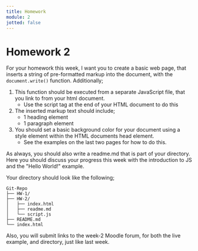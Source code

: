 ```yaml
---
title: Homework
module: 2
jotted: false
---
```


# Homework 2

For your homework this week, I want you to create a basic web page, that inserts a string of pre-formatted markup into the document, with the `document.write()` function. Additionally;

1. This function should be executed from a separate JavaScript file, that you link to from your html document.
    - Use the script tag at the end of your HTML document to do this
2. The inserted markup text should include;
    - 1 heading element
    - 1 paragraph element
3. You should set a basic background color for your document using a style element within the HTML documents head element.
    - See the examples on the last two pages for how to do this.

As always, you should also write a readme.md that is part of your directory. Here you should discuss your progress this week with the introduction to JS and the "Hello World!" example.

Your directory should look like the following;

```
Git-Repo
├── HW-1/
├── HW-2/
│   ├── index.html
│   ├── readme.md
│   └── script.js
├── README.md
└── index.html
```

Also, you will submit links to the week-2 Moodle forum, for both the live example, and directory, just like last week. 
